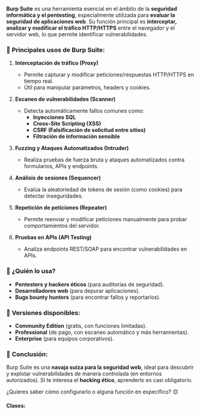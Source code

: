 **Burp Suite** es una herramienta esencial en el ámbito de la **seguridad informática y el pentesting**, especialmente utilizada para **evaluar la seguridad de aplicaciones web**. Su función principal es **interceptar, analizar y modificar el tráfico HTTP/HTTPS** entre el navegador y el servidor web, lo que permite identificar vulnerabilidades.  

### 🔹 **Principales usos de Burp Suite**:  
1. **Interceptación de tráfico (Proxy)**  
   - Permite capturar y modificar peticiones/respuestas HTTP/HTTPS en tiempo real.  
   - Útil para manipular parámetros, headers y cookies.  

2. **Escaneo de vulnerabilidades (Scanner)**  
   - Detecta automáticamente fallos comunes como:  
     - **Inyecciones SQL**  
     - **Cross-Site Scripting (XSS)**  
     - **CSRF (Falsificación de solicitud entre sitios)**  
     - **Filtración de información sensible**  

3. **Fuzzing y Ataques Automatizados (Intruder)**  
   - Realiza pruebas de fuerza bruta y ataques automatizados contra formularios, APIs y endpoints.  

4. **Análisis de sesiones (Sequencer)**  
   - Evalúa la aleatoriedad de tokens de sesión (como cookies) para detectar inseguridades.  

5. **Repetición de peticiones (Repeater)**  
   - Permite reenviar y modificar peticiones manualmente para probar comportamientos del servidor.  

6. **Pruebas en APIs (API Testing)**  
   - Analiza endpoints REST/SOAP para encontrar vulnerabilidades en APIs.  

### 🔹 **¿Quién lo usa?**  
- **Pentesters y hackers éticos** (para auditorías de seguridad).  
- **Desarrolladores web** (para depurar aplicaciones).  
- **Bugs bounty hunters** (para encontrar fallos y reportarlos).  

### 🔹 **Versiones disponibles**:  
- **Community Edition** (gratis, con funciones limitadas).  
- **Professional** (de pago, con escaneo automático y más herramientas).  
- **Enterprise** (para equipos corporativos).  

### 🚀 **Conclusión**:  
Burp Suite es una **navaja suiza para la seguridad web**, ideal para descubrir y explotar vulnerabilidades de manera controlada (en entornos autorizados). Si te interesa el **hacking ético**, aprenderlo es casi obligatorio.  

¿Quieres saber cómo configurarlo o alguna función en específico? 😊



#### Clases:
